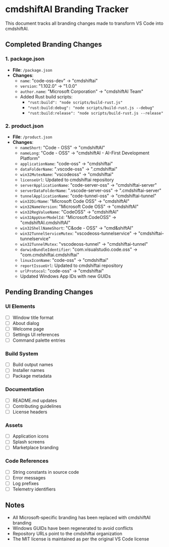 # cmdshiftAI Branding Tracker

This document tracks all branding changes made to transform VS Code into cmdshiftAI.

## Completed Branding Changes

### 1. package.json
- **File**: `/package.json`
- **Changes**:
  - `name`: "code-oss-dev" → "cmdshiftai"
  - `version`: "1.102.0" → "1.0.0"
  - `author.name`: "Microsoft Corporation" → "cmdshiftAI Team"
  - Added Rust build scripts:
    - `"rust:build": "node scripts/build-rust.js"`
    - `"rust:build:debug": "node scripts/build-rust.js --debug"`
    - `"rust:build:release": "node scripts/build-rust.js --release"`

### 2. product.json
- **File**: `/product.json`
- **Changes**:
  - `nameShort`: "Code - OSS" → "cmdshiftAI"
  - `nameLong`: "Code - OSS" → "cmdshiftAI - AI-First Development Platform"
  - `applicationName`: "code-oss" → "cmdshiftai"
  - `dataFolderName`: ".vscode-oss" → ".cmdshiftai"
  - `win32MutexName`: "vscodeoss" → "cmdshiftai"
  - `licenseUrl`: Updated to cmdshiftai repository
  - `serverApplicationName`: "code-server-oss" → "cmdshiftai-server"
  - `serverDataFolderName`: ".vscode-server-oss" → ".cmdshiftai-server"
  - `tunnelApplicationName`: "code-tunnel-oss" → "cmdshiftai-tunnel"
  - `win32DirName`: "Microsoft Code OSS" → "cmdshiftAI"
  - `win32NameVersion`: "Microsoft Code OSS" → "cmdshiftAI"
  - `win32RegValueName`: "CodeOSS" → "cmdshiftAI"
  - `win32AppUserModelId`: "Microsoft.CodeOSS" → "cmdshiftAI.cmdshiftAI"
  - `win32ShellNameShort`: "C&ode - OSS" → "cmd&shiftAI"
  - `win32TunnelServiceMutex`: "vscodeoss-tunnelservice" → "cmdshiftai-tunnelservice"
  - `win32TunnelMutex`: "vscodeoss-tunnel" → "cmdshiftai-tunnel"
  - `darwinBundleIdentifier`: "com.visualstudio.code.oss" → "com.cmdshiftai.cmdshiftai"
  - `linuxIconName`: "code-oss" → "cmdshiftai"
  - `reportIssueUrl`: Updated to cmdshiftai repository
  - `urlProtocol`: "code-oss" → "cmdshiftai"
  - Updated Windows App IDs with new GUIDs

## Pending Branding Changes

### UI Elements
- [ ] Window title format
- [ ] About dialog
- [ ] Welcome page
- [ ] Settings UI references
- [ ] Command palette entries

### Build System
- [ ] Build output names
- [ ] Installer names
- [ ] Package metadata

### Documentation
- [ ] README.md updates
- [ ] Contributing guidelines
- [ ] License headers

### Assets
- [ ] Application icons
- [ ] Splash screens
- [ ] Marketplace branding

### Code References
- [ ] String constants in source code
- [ ] Error messages
- [ ] Log prefixes
- [ ] Telemetry identifiers

## Notes

- All Microsoft-specific branding has been replaced with cmdshiftAI branding
- Windows GUIDs have been regenerated to avoid conflicts
- Repository URLs point to the cmdshiftai organization
- The MIT license is maintained as per the original VS Code license